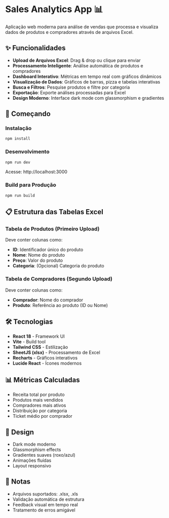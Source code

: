 # Sales Analytics App 📊

Aplicação web moderna para análise de vendas que processa e visualiza dados de produtos e compradores através de arquivos Excel.

## ✨ Funcionalidades

- **Upload de Arquivos Excel**: Drag & drop ou clique para enviar
- **Processamento Inteligente**: Análise automática de produtos e compradores
- **Dashboard Interativo**: Métricas em tempo real com gráficos dinâmicos
- **Visualização de Dados**: Gráficos de barras, pizza e tabelas interativas
- **Busca e Filtros**: Pesquise produtos e filtre por categoria
- **Exportação**: Exporte análises processadas para Excel
- **Design Moderno**: Interface dark mode com glassmorphism e gradientes

## 🚀 Começando

### Instalação

```bash
npm install
```

### Desenvolvimento

```bash
npm run dev
```

Acesse: http://localhost:3000

### Build para Produção

```bash
npm run build
```

## 📋 Estrutura das Tabelas Excel

### Tabela de Produtos (Primeiro Upload)
Deve conter colunas como:
- **ID**: Identificador único do produto
- **Nome**: Nome do produto
- **Preço**: Valor do produto
- **Categoria**: (Opcional) Categoria do produto

### Tabela de Compradores (Segundo Upload)
Deve conter colunas como:
- **Comprador**: Nome do comprador
- **Produto**: Referência ao produto (ID ou Nome)

## 🛠️ Tecnologias

- **React 18** - Framework UI
- **Vite** - Build tool
- **Tailwind CSS** - Estilização
- **SheetJS (xlsx)** - Processamento de Excel
- **Recharts** - Gráficos interativos
- **Lucide React** - Ícones modernos

## 📊 Métricas Calculadas

- Receita total por produto
- Produtos mais vendidos
- Compradores mais ativos
- Distribuição por categoria
- Ticket médio por comprador

## 🎨 Design

- Dark mode moderno
- Glassmorphism effects
- Gradientes suaves (roxo/azul)
- Animações fluídas
- Layout responsivo

## 📝 Notas

- Arquivos suportados: .xlsx, .xls
- Validação automática de estrutura
- Feedback visual em tempo real
- Tratamento de erros amigável
